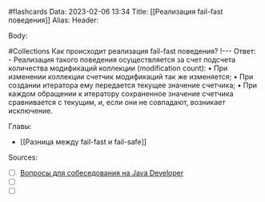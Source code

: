#flashcards
Data: 2023-02-06 13:34
Title: [[Реализация fail-fast поведения]]
Alias:
Header:




Body:



#Collections 
Как происходит реализация fail-fast поведения?
!---
Ответ:
	- Реализация такого поведения осуществляется за счет подсчета количества модификаций коллекции (modification count):
			• При изменении коллекции счетчик модификаций так же изменяется;
			• При создании итератора ему передается текущее значение счетчика;
			• При каждом обращении к итератору сохраненное значение счетчика сравнивается с текущим, и, если они не совпадают, возникает исключение.
<!--SR:!2023-11-04,10,270-->




Главы:
- [[Разница между fail-fast и fail-safe]]


Sources:
- [ ] [Вопросы для собеседования на Java Developer](https://github.com/enhorse/java-interview/blob/master/README.md#%D0%9E%D0%9E%D0%9F)
- [ ] []()
- [ ] []()
